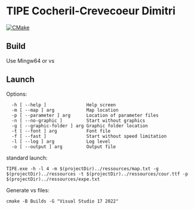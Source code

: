 # TIPE Cocheril-Crevecoeur Dimitri
[![CMake](https://github.com/Audic212/TIPE/actions/workflows/cmake.yml/badge.svg)](https://github.com/Audic212/TIPE/actions/workflows/cmake.yml)
## Build
Use Mingw64 or vs

## Launch
Options:
```
  -h [ --help ]               Help screen
  -m [ --map ] arg            Map location
  -p [ --parameter ] arg      Location of parameter files
  -n [ --no-graphic ]         Start without graphics
  -g [ --graphic-folder ] arg Graphic folder location
  -t [ --font ] arg           Font file
  -f [ --fast ]               Start without speed limitation
  -l [ --log ] arg            Log level
  -o [ --output ] arg         Output file
```
standard launch:
```
TIPE.exe -h -l 4 -m $(projectDir)../ressources/map.txt -g $(projectDir)../ressources -t $(projectDir)../ressources/cour.ttf -p $(projectDir)../ressources/expe.txt
```
Generate vs files:
```
cmake -B Builds -G "Visual Studio 17 2022" 
```
